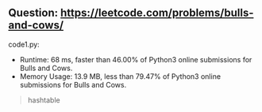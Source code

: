 ## Question: https://leetcode.com/problems/bulls-and-cows/

code1.py:
* Runtime: 68 ms, faster than 46.00% of Python3 online submissions for Bulls and Cows.
* Memory Usage: 13.9 MB, less than 79.47% of Python3 online submissions for Bulls and Cows.
> hashtable